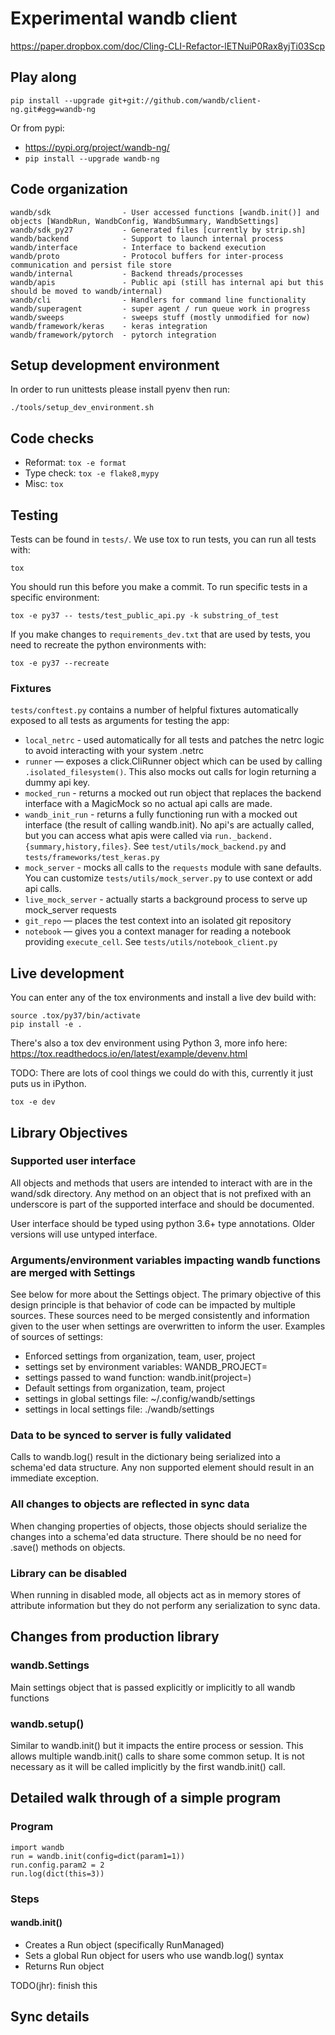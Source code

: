 # Experimental wandb client

https://paper.dropbox.com/doc/Cling-CLI-Refactor-lETNuiP0Rax8yjTi03Scp

## Play along

`pip install --upgrade git+git://github.com/wandb/client-ng.git#egg=wandb-ng`

Or from pypi:

- https://pypi.org/project/wandb-ng/
- `pip install --upgrade wandb-ng`

## Code organization

```
wandb/sdk                - User accessed functions [wandb.init()] and objects [WandbRun, WandbConfig, WandbSummary, WandbSettings]
wandb/sdk_py27           - Generated files [currently by strip.sh]
wandb/backend            - Support to launch internal process
wandb/interface          - Interface to backend execution 
wandb/proto              - Protocol buffers for inter-process communication and persist file store
wandb/internal           - Backend threads/processes
wandb/apis               - Public api (still has internal api but this should be moved to wandb/internal)
wandb/cli                - Handlers for command line functionality
wandb/superagent         - super agent / run queue work in progress
wandb/sweeps             - sweeps stuff (mostly unmodified for now)
wandb/framework/keras    - keras integration
wandb/framework/pytorch  - pytorch integration
```

## Setup development environment

In order to run unittests please install pyenv then run:
```
./tools/setup_dev_environment.sh
```

## Code checks

 - Reformat: `tox -e format`
 - Type check: `tox -e flake8,mypy`
 - Misc: `tox`

## Testing

Tests can be found in `tests/`.  We use tox to run tests, you can run all tests with:

```shell
tox
```

You should run this before you make a commit.  To run specific tests in a specific environment:

```shell
tox -e py37 -- tests/test_public_api.py -k substring_of_test
```

If you make changes to `requirements_dev.txt` that are used by tests, you need to recreate the python environments with:

```shell
tox -e py37 --recreate
```

### Fixtures

`tests/conftest.py` contains a number of helpful fixtures automatically exposed to all tests as arguments for testing the app:

- `local_netrc` - used automatically for all tests and patches the netrc logic to avoid interacting with your system .netrc
- `runner` — exposes a click.CliRunner object which can be used by calling `.isolated_filesystem()`.  This also mocks out calls for login returning a dummy api key.
- `mocked_run` - returns a mocked out run object that replaces the backend interface with a MagicMock so no actual api calls are made.
- `wandb_init_run` - returns a fully functioning run with a mocked out interface (the result of calling wandb.init).  No api's are actually called, but you can access what apis were called via `run._backend.{summary,history,files}`.  See `test/utils/mock_backend.py` and `tests/frameworks/test_keras.py`
- `mock_server` - mocks all calls to the `requests` module with sane defaults.  You can customize `tests/utils/mock_server.py` to use context or add api calls.
- `live_mock_server` - actually starts a background process to serve up mock_server requests
- `git_repo` — places the test context into an isolated git repository
- `notebook` — gives you a context manager for reading a notebook providing `execute_cell`.  See `tests/utils/notebook_client.py`

## Live development

You can enter any of the tox environments and install a live dev build with:

```shell
source .tox/py37/bin/activate
pip install -e .
```

There's also a tox dev environment using Python 3, more info here: https://tox.readthedocs.io/en/latest/example/devenv.html

TODO: There are lots of cool things we could do with this, currently it just puts us in iPython.

```shell
tox -e dev
```

## Library Objectives

### Supported user interface

All objects and methods that users are intended to interact with are in the wand/sdk directory.  Any
method on an object that is not prefixed with an underscore is part of the supported interface and should
be documented.

User interface should be typed using python 3.6+ type annotations.  Older versions will use untyped interface.

### Arguments/environment variables impacting wandb functions are merged with Settings

See below for more about the Settings object.  The primary objective of this design principle is that
behavior of code can be impacted by multiple sources.  These sources need to be merged consistently
and information given to the user when settings are overwritten to inform the user.  Examples of sources
of settings:

 - Enforced settings from organization, team, user, project
 - settings set by environment variables: WANDB_PROJECT=
 - settings passed to wand function: wandb.init(project=)
 - Default settings from organization, team, project
 - settings in global settings file: ~/.config/wandb/settings
 - settings in local settings file: ./wandb/settings

### Data to be synced to server is fully validated

Calls to wandb.log() result in the dictionary being serialized into a schema'ed data structure.
Any non supported element should result in an immediate exception.

### All changes to objects are reflected in sync data

When changing properties of objects, those objects should serialize the changes into a schema'ed data
structure.  There should be no need for .save() methods on objects.

### Library can be disabled

When running in disabled mode, all objects act as in memory stores of attribute information but they do
not perform any serialization to sync data.

## Changes from production library

### wandb.Settings

Main settings object that is passed explicitly or implicitly to all wandb functions

### wandb.setup()

Similar to wandb.init() but it impacts the entire process or session.  This allows multiple wandb.init() calls to share
some common setup.   It is not necessary as it will be called implicitly by the first wandb.init() call.


## Detailed walk through of a simple program

### Program

```
import wandb
run = wandb.init(config=dict(param1=1))
run.config.param2 = 2
run.log(dict(this=3))
```

### Steps

#### wandb.init()

- Creates a Run object (specifically RunManaged)
- Sets a global Run object for users who use wandb.log() syntax
- Returns Run object

TODO(jhr): finish this


## Sync details
